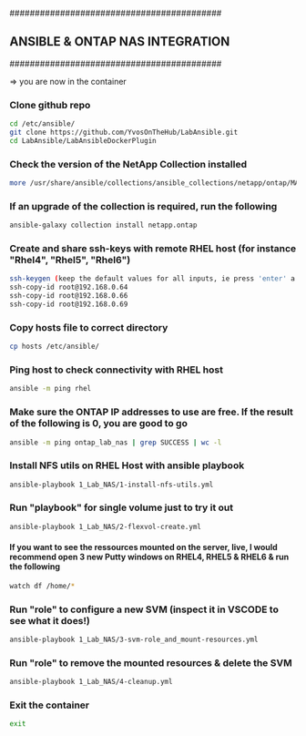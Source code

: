 ##########################################
## ANSIBLE & ONTAP NAS INTEGRATION
##########################################

=>  you are now in the container

### Clone github repo

```bash
cd /etc/ansible/ 
git clone https://github.com/YvosOnTheHub/LabAnsible.git 
cd LabAnsible/LabAnsibleDockerPlugin 
```

### Check the version of the NetApp Collection installed

```bash
more /usr/share/ansible/collections/ansible_collections/netapp/ontap/MANIFEST.json | grep version
```

### If an upgrade of the collection is required, run the following

```bash
ansible-galaxy collection install netapp.ontap
```

### Create and share ssh-keys with remote RHEL host (for instance "Rhel4", "Rhel5", "Rhel6")

```bash
ssh-keygen (keep the default values for all inputs, ie press 'enter' a few times)
ssh-copy-id root@192.168.0.64
ssh-copy-id root@192.168.0.66
ssh-copy-id root@192.168.0.69
```

### Copy hosts file to correct directory

```bash
cp hosts /etc/ansible/
```

### Ping host to check connectivity with RHEL host 

```bash
ansible -m ping rhel
```

### Make sure the ONTAP IP addresses to use are free. If the result of the following is 0, you are good to go

```bash
ansible -m ping ontap_lab_nas | grep SUCCESS | wc -l
```

### Install NFS utils on RHEL Host with ansible playbook

```bash
ansible-playbook 1_Lab_NAS/1-install-nfs-utils.yml
```

### Run "playbook" for single volume just to try it out

```bash
ansible-playbook 1_Lab_NAS/2-flexvol-create.yml
```

#### If you want to see the ressources mounted on the server, live, I would recommend open 3 new Putty windows on RHEL4, RHEL5 & RHEL6 & run the following

```bash
watch df /home/*
```

### Run "role" to configure a new SVM (inspect it in VSCODE to see what it does!)

```bash
ansible-playbook 1_Lab_NAS/3-svm-role_and_mount-resources.yml 
```

### Run "role" to remove the mounted resources & delete the SVM

```bash
ansible-playbook 1_Lab_NAS/4-cleanup.yml 
```

### Exit the container

```bash
exit
```
